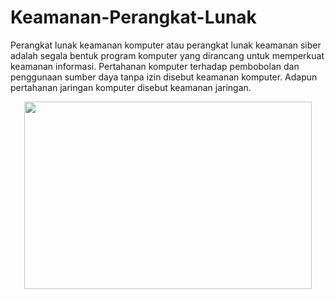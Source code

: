 # Keamanan-Perangkat-Lunak

Perangkat lunak keamanan komputer atau perangkat lunak keamanan siber adalah segala bentuk program komputer yang dirancang untuk memperkuat keamanan informasi. Pertahanan komputer terhadap pembobolan dan penggunaan sumber daya tanpa izin disebut keamanan komputer. Adapun pertahanan jaringan komputer disebut keamanan jaringan. 

<p align="center">
  <img width="460" height="300" src="https://miro.medium.com/max/724/1*ZTGEGgHCIK5JK0KFL1sX6w.jpeg">
</p>
